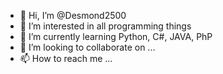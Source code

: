 - 👋 Hi, I’m @Desmond2500
- 👀 I’m interested in all programming things
- 🌱 I’m currently learning Python, C#, JAVA, PhP
- 💞️ I’m looking to collaborate on ...
- 📫 How to reach me ...

<!---
Desmond2500/Desmond2500 is a ✨ special ✨ repository because its `README.md` (this file) appears on your GitHub profile.
You can click the Preview link to take a look at your changes.
--->

